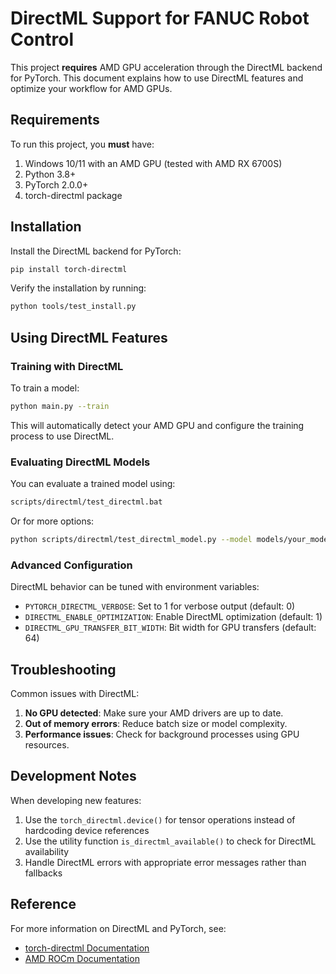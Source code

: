 # DirectML Support for FANUC Robot Control

This project **requires** AMD GPU acceleration through the DirectML backend for PyTorch. This document explains how to use DirectML features and optimize your workflow for AMD GPUs.

## Requirements

To run this project, you **must** have:

1. Windows 10/11 with an AMD GPU (tested with AMD RX 6700S)
2. Python 3.8+ 
3. PyTorch 2.0.0+
4. torch-directml package

## Installation

Install the DirectML backend for PyTorch:

```bash
pip install torch-directml
```

Verify the installation by running:

```bash
python tools/test_install.py
```

## Using DirectML Features

### Training with DirectML

To train a model:

```bash
python main.py --train
```

This will automatically detect your AMD GPU and configure the training process to use DirectML.

### Evaluating DirectML Models

You can evaluate a trained model using:

```bash
scripts/directml/test_directml.bat
```

Or for more options:

```bash
python scripts/directml/test_directml_model.py --model models/your_model --episodes 5
```

### Advanced Configuration

DirectML behavior can be tuned with environment variables:

- `PYTORCH_DIRECTML_VERBOSE`: Set to 1 for verbose output (default: 0)
- `DIRECTML_ENABLE_OPTIMIZATION`: Enable DirectML optimization (default: 1)
- `DIRECTML_GPU_TRANSFER_BIT_WIDTH`: Bit width for GPU transfers (default: 64)

## Troubleshooting

Common issues with DirectML:

1. **No GPU detected**: Make sure your AMD drivers are up to date.
2. **Out of memory errors**: Reduce batch size or model complexity.
3. **Performance issues**: Check for background processes using GPU resources.

## Development Notes

When developing new features:

1. Use the `torch_directml.device()` for tensor operations instead of hardcoding device references
2. Use the utility function `is_directml_available()` to check for DirectML availability
3. Handle DirectML errors with appropriate error messages rather than fallbacks

## Reference

For more information on DirectML and PyTorch, see:
- [torch-directml Documentation](https://github.com/microsoft/DirectML)
- [AMD ROCm Documentation](https://www.amd.com/en/graphics/servers-solutions-rocm) 